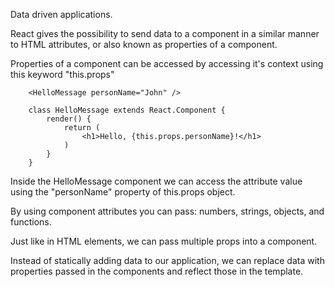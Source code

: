 Data driven applications.

React gives the possibility to send data to a component in a similar manner to HTML attributes, or also known as properties of a component.

Properties of a component can be accessed by accessing it's context using this keyword "this.props"

        <HelloMessage personName="John" />

        class HelloMessage extends React.Component {
            render() {
                return (
                    <h1>Hello, {this.props.personName}!</h1>
                )
            }
        }


Inside the HelloMessage component we can access the attribute value using the "personName" property of this.props object.

By using component attributes you can pass: numbers, strings, objects, and functions.

Just like in HTML elements, we can pass multiple props into a component.

Instead of statically adding data to our application, we can replace data with properties passed in the components and reflect those in the template.